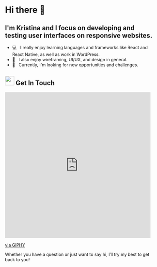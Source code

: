 # Hi there 👋

## I'm Kristina and I focus on developing and testing user interfaces on responsive websites. 
- 💻 &nbsp; I really enjoy learning languages and frameworks like React and React Native, as well as work in WordPress.
- 🦄 &nbsp; I also enjoy wireframing, UI/UX, and design in general. 
- 🚀 &nbsp; Currently, I'm looking for new opportunities and challenges. 

## <img src="https://media.giphy.com/media/iY8CRBdQXODJSCERIr/giphy.gif" width="30px"> Get In Touch
<iframe src="https://giphy.com/embed/LPrbWzwlsHWj5enfwK" width="480" height="480" frameBorder="0" class="giphy-embed" allowFullScreen></iframe><p><a href="https://giphy.com/gifs/SurveyMonkey-data-question-surveymonkey-LPrbWzwlsHWj5enfwK">via GIPHY</a></p>
Whether you have a question or just want to say hi, I’ll try my best to get back to you!
<!--

Here are some ideas to get you started:

- 🔭 I’m currently working on ...
- 🌱 I’m currently learning ...
- 👯 I’m looking to collaborate on ...
- 🤔 I’m looking for help with ...
- 💬 Ask me about ...
- 📫 How to reach me: ...
- 😄 Pronouns: ...
- ⚡ Fun fact: ...
-->
